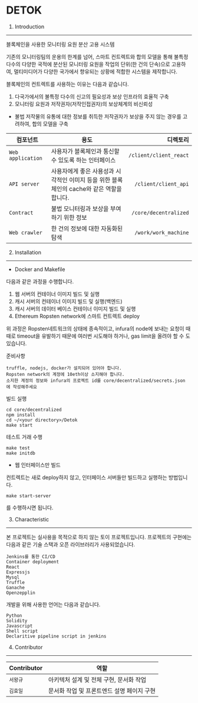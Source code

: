 DETOK
=====

1. Introduction
----------------

블록체인을 사용한 모니터링 요원 분산 고용 시스템

기존의 모니터링팀의 운용의 한계를 넘어, 스마트 컨트렉트와 합의 모델을 통해 불특정 다수의 다양한 국적에 분산된 모니터링 요원을 작업의 단위(한 건의 단속)으로 고용하여, 멀티미디어가 다양한 국가에서 향유되는 상황에 적합한 시스템을 제작합니다.

블록체인의 컨트렉트를 사용하는 이유는 다음과 같습니다.

1. 다국가에서의 불특정 다수의 신고의 필요성과 보상 인프라의 효율적 구축
2. 모니터링 요원과 저작권자(저작인접권자)의 보상체계의 비신뢰성
 - 불법 저작물의 유통에 대한 정보를 취득한 저작권자가 보상을 주지 않는 경우를 고려하여, 합의 모델을 구축


| 컴포넌트 | 용도 | 디렉토리 |
|---|---------|---:|
| `Web application` | 사용자가 블록체인과 통신할 수 있도록 하는 인터페이스 | `/client/client_react` |
| `API server` | 사용자에게 좋은 사용성과 시각적인 이미지 등을 위한 블록체인의 cache와 같은 역할을 합니다. | `/client/client_api` |
| `Contract` | 불법 모니터링과 보상을 부여하기 위한 정보 | `/core/decentralized` |
| `Web crawler` | 한 건의 정보에 대한 자동화된 탐색 | `/work/work_machine` |



2. Installation
----------------

* Docker and Makefile

다음과 같은 과정을 수행합니다.

1. 웹 서버의 컨테이너 이미지 빌드 및 실행
2. 캐시 서버의 컨테이너 이미지 빌드 및 실행(백엔드)
3. 캐시 서버의 데이터 베이스 컨테이너 이미지 빌드 및 실행
4. Ethereum Ropsten network에 스마트 컨트렉트 deploy

위 과정은 Ropsten네트워크의 상태에 종속적이고, infura의 node에 보내는 요청이
때때로 timeout을 유발하기 때문에 여러번 시도해야 하거나, gas limit을 올려야 할 수 도 있습니다.

준비사항

    truffle, nodejs, docker가 설치되어 있어야 합니다.
    Ropsten network의 계정에 10eth이상 소지해야 합니다.
    소지한 계정의 정보와 infura의 프로젝트 id를 core/decentralized/secrets.json 에 작성해주세요
    

빌드 실행

    cd core/decentralized
    npm install
    cd ~/<your directory>/Detok
    make start

테스트 거래 수행

    make test
    make initdb

* 웹 인터페이스만 빌드

컨트렉트는 새로 deploy하지 않고, 인터페이스 서버들만 빌드하고 실행하는 방법입니다.

    make start-server

를 수행하시면 됩니다.

3. Characteristic
-----------------

본 프로젝트는 실사용을 목적으로 하지 않는 토이 프로젝트입니다.
프로젝트의 구현에는 다음과 같은 기술 스택과 오픈 라이브러리가 사용되었습니다.

    Jenkins를 통한 CI/CD
    Container deployment
    React
    Expressjs
    Mysql
    Truffle
    Ganache
    Openzepplin

개발을 위해 사용한 언어는 다음과 같습니다.

    Python
    Solidity
    Javascript
    Shell script
    Declaritive pipeline script in jenkins




4. Contributor
--------------

| Contributor | 역할 |
|---|---------|
| `서왕규` | 아키텍처 설계 및 전체 구현, 문서화 작업 |
| `김효일` | 문서화 작업 및 프론트엔드 설명 페이지 구현 |


    

